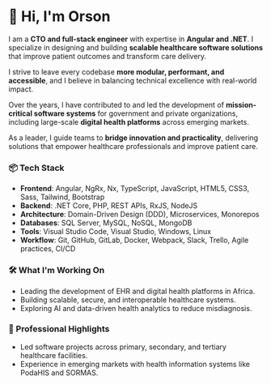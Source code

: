 # 👋 Hi, I'm Orson

I am a **CTO and full-stack engineer** with expertise in **Angular and .NET**. I specialize in designing and building **scalable healthcare software solutions** that improve patient outcomes and transform care delivery.

I strive to leave every codebase **more modular, performant, and accessible**, and I believe in balancing technical excellence with real-world impact.

Over the years, I have contributed to and led the development of **mission-critical software systems** for government and private organizations, including large-scale **digital health platforms** across emerging markets.

As a leader, I guide teams to **bridge innovation and practicality**, delivering solutions that empower healthcare professionals and improve patient care.

### 📦 Tech Stack

- **Frontend**: Angular, NgRx, Nx, TypeScript, JavaScript, HTML5, CSS3, Sass, Tailwind, Bootstrap
- **Backend**: .NET Core, PHP, REST APIs, RxJS, NodeJS
- **Architecture**: Domain-Driven Design (DDD), Microservices, Monorepos
- **Databases**: SQL Server, MySQL, NoSQL, MongoDB
- **Tools**: Visual Studio Code, Visual Studio, Windows, Linux
- **Workflow**: Git, GitHub, GitLab, Docker, Webpack, Slack, Trello, Agile practices, CI/CD

### 🛠️ What I'm Working On

- Leading the development of EHR and digital health platforms in Africa.
- Building scalable, secure, and interoperable healthcare systems.
- Exploring AI and data-driven health analytics to reduce misdiagnosis.

### 🎯 Professional Highlights

<!-- - CTO of Rednoxx – driving technical strategy and innovation in digital health. -->
- Led software projects across primary, secondary, and tertiary healthcare facilities.
- Experience in emerging markets with health information systems like PodaHIS and SORMAS.

<!--
### Technical Proficiencies

#### *Skills*

<img align="left" alt="Angular" src="https://angular.io/assets/images/logos/angular/angular_solidBlack.svg" width="48px" />
<img align="left" alt=".NET Core" src="https://github.com/dotnet/docs/blob/cb475ed45f881e9462e34764480d3b0ebce85e91/docs/images/hub/netcore.svg" width="48px" />
<img align="left" alt="REST" src="https://icon-library.com/images/rest-icon/rest-icon-27.jpg" width="48px" />
<img align="left" alt="RxJS" src="https://raw.githubusercontent.com/ReactiveX/rxjs/master/resources/CI-CD/logo/svg/RxJs_Logo_Basic.svg" width="48px" />
<img align="left" alt="NgRx" src="https://ngrx.io/assets/images/ngrx-badge.png" width="48px" />
<img align="left" alt="Nx" src="https://ultimatecourses.com/assets/category/nx-6c132a35ad2a671dd3cf042dbbc4e1d941a3c52971b01c9e332b4300dba07df4.svg" width="48px" />
<img align="left" alt="Typescript" src="https://github.com/microsoft/TypeScript-Website/blob/f407e1ae19e5e990d9901ac8064a32a8cc60edf0/packages/typescriptlang-org/static/branding/ts-logo-512.svg" width="48px" />
<img align="left" alt="JavaScript" src="https://upload.wikimedia.org/wikipedia/commons/9/99/Unofficial_JavaScript_logo_2.svg" width="48px" /><br /><br />

####

<img align="left" alt="HTML5" src="https://www.w3.org/html/logo/downloads/HTML5_Logo.svg" width="48px" />
<img align="left" alt="CSS3" src="https://upload.wikimedia.org/wikipedia/commons/d/d5/CSS3_logo_and_wordmark.svg" height="48px" />
<img align="left" alt="SASS" src="https://upload.wikimedia.org/wikipedia/commons/9/96/Sass_Logo_Color.svg" width="48px" />
<img align="left" alt="Tailwind CSS" src="https://upload.wikimedia.org/wikipedia/commons/d/d5/Tailwind_CSS_Logo.svg" width="48px" />
<img align="left" alt="Bootstrap" src="https://upload.wikimedia.org/wikipedia/commons/b/b2/Bootstrap_logo.svg" width="48px" />
<img align="left" alt="php" src="https://upload.wikimedia.org/wikipedia/commons/2/27/PHP-logo.svg" height="48px" /><br /><br /><br />


#### *Tools*

<img align="left" alt="VSCode" src="https://upload.wikimedia.org/wikipedia/commons/2/2d/Visual_Studio_Code_1.18_icon.svg" width="48px" />
<img align="left" alt="Visual Studio" src="https://upload.wikimedia.org/wikipedia/commons/5/59/Visual_Studio_Icon_2019.svg" width="48px" />
<img align="left" alt="Microsoft SQL Server" src="https://brandslogos.com/wp-content/uploads/images/large/microsoft-sql-server-logo-vector.svg" width="48px" />
<img align="left" alt="Windows" src="https://answers.microsoft.com/static/resourceimages/categories/windows.svg" width="48px" /><br /><br />

#### *Workflow*

<img align="left" alt="Git" src="https://upload.wikimedia.org/wikipedia/commons/3/3f/Git_icon.svg" width="48px" />
<img align="left" alt="GitHub" src="https://upload.wikimedia.org/wikipedia/commons/9/91/Octicons-mark-github.svg" width="48px" />
<img align="left" alt="Webpack" src="https://raw.githubusercontent.com/webpack/media/master/logo/icon-square-big.svg" width="48px" />
<img align="left" alt="PostCSS" src="https://raw.githubusercontent.com/postcss/brand/master/dist/postcss-logo-symbol.svg" width="48px" />
<img align="left" alt="Windows" src="https://answers.microsoft.com/static/resourceimages/categories/windows.svg" width="48px" />
<img align="left" alt="Slack" src="https://cdn.worldvectorlogo.com/logos/slack-new-logo.svg" width="48px" />
<img align="left" alt="Trello" src="https://cdn.worldvectorlogo.com/logos/trello.svg" width="48px" />
<img align="left" alt="TopTracker" src="https://user-images.githubusercontent.com/1074530/147759602-d5022179-9c27-444f-9d60-4e26f95e3910.png" width="48px" /><br /><br />-->






<!--



### My Stats

![Orson's Languages](https://github-readme-stats.vercel.app/api/top-langs/?username=dev-sampsonorson&layout=compact&theme=prussian)

<img align="left" alt=".NET" src="https://github.com/dotnet/brand/blob/main/logo/dotnet-logo.svg" width="48px" />

<img align="left" alt="Angular" src="https://cdn.iconscout.com/icon/free/png-48/angular-3628031-3030497.png" />
<img align="left" alt="C#" src="https://cdn.iconscout.com/icon/free/png-48/csharp-1175240.png" />


<img align="left" alt="Bootstrap" src="https://cdn.iconscout.com/icon/free/png-48/bootstrap-226077.png" />
<img align="left" alt="CSS3" src="https://cdn.iconscout.com/icon/free/png-48/css3-9-1175237.png" />
<img align="left" alt="HTML5" src="https://cdn.iconscout.com/icon/free/png-48/html5-10-569380.png" />
<img align="left" alt="JavaScript" src="https://cdn.iconscout.com/icon/free/png-48/javascript-24-1174950.png" />
<img align="left" alt="jQuery" src="https://cdn.iconscout.com/icon/free/png-48/jquery-7-1175152.png" />
<img align="left" alt="React" src="https://cdn.iconscout.com/icon/free/png-48/react-4-1175110.png" />
<img align="left" alt="Sass" src="https://cdn.iconscout.com/icon/free/png-48/sass-226054.png" />
<img align="left" alt="TypeScript" src="https://cdn.iconscout.com/icon/free/png-48/typescript-1174965.png" />
<img align="left" alt="Webpack" src="https://cdn.iconscout.com/icon/free/png-48/webpack-3-1174982.png" /><br /><br />-->



<!--

<a href="https://iconscout.com/icons/angular" target="_blank">Angular Icon</a> by <a href="https://iconscout.com/contributors/icon-mafia" target="_blank">Icon Mafia</a>
**dev-sampsonorson/dev-sampsonorson** is a ✨ _special_ ✨ repository because its `README.md` (this file) appears on your GitHub profile.

Here are some ideas to get you started:

- 🔭 I’m currently working on ...
- 🌱 I’m currently learning ...
- 👯 I’m looking to collaborate on ...
- 🤔 I’m looking for help with ...
- 💬 Ask me about ...
- 📫 How to reach me: ...
- 😄 Pronouns: ...
- ⚡ Fun fact: ...
-->
